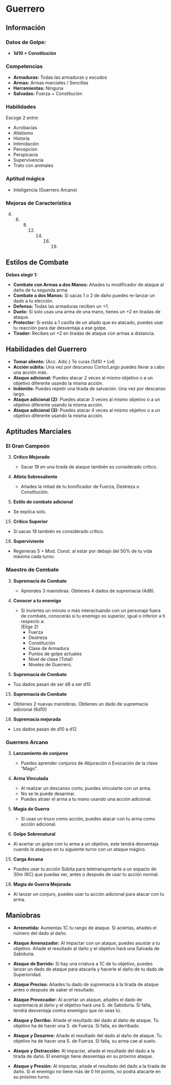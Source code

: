 # Guerrero

## Información 
### Datos de Golpe:
- **1d10 + Constitución**

### Competencias
- **Armaduras:** Todas las armaduras y escudos
- **Armas:** Armas marciales / Sencillas
- **Herramientas:** Ninguna
- **Salvadas:** Fuerza + Constitución

### Habilidades
Escoge 2 entre:
- Acrobacias
- Atletismo
- Historia
- Intimidación
- Percepción
- Perspicacia
- Supervivencia
- Trato con animales

### Aptitud mágica
- Inteligencia (Guerrero Arcano)

### Mejoras de Característica
4. 6. 8. 12. 14. 16. 19.


## Estilos de Combate
**Debes elegir 1:**
- **Combate con Armas a dos Manos:** Añades tu modificador de ataque al daño de tu segunda arma.
- **Combate a dos Manos:** Si sacas 1 o 2 de daño puedes re-lanzar un dado a tu elección.
- **Defensa:** Todas las armaduras reciben un +1.
- **Duelo:** Si solo usas una arma de una mano, tienes un +2 en tiradas de ataque.
- **Protector:** Si estás a 1 casilla de un aliado que es atacado, puedes usar tu reacción para dar desventaja a ese golpe.
- **Tirador:** Recibes un +2 en tiradas de ataque con armas a distancia.

## Habilidades del Guerrero
- **Tomar aliento:** (Acc. Adic.) Te curas (1d10 + Lvl)
- **Acción súbita:** Una vez por descanso Corto/Largo puedes llevar a cabo una acción más.
- **Ataque adicional:** Puedes atacar 2 veces al mismo objetivo o a un objetivo diferente usando la misma acción.
- **Indómito:** Puedes repetir una tirada de salvación. Una vez por descanso largo.
- **Ataque adicional (2):** Puedes atacar 3 veces al mismo objetivo o a un objetivo diferente usando la misma acción.
- **Ataque adicional (3):** Puedes atacar 4 veces al mismo objetivo o a un objetivo diferente usando la misma acción.



## Aptitudes Marciales
### El Gran Campeón
3. **Crítico Mejorado** 
   - Sacar 19 en una tirada de ataque también es considerado crítico.
   
7. **Atleta Sobresaliente** 
   - Añades la mitad de tu bonificador de Fuerza, Destreza o Constitución.
   
10. **Estilo de combate adicional** 
   - Se explica solo.
   
15. **Crítico Superior** 
   - Si sacas 18 también es considerado crítico.
   
18. **Superviviente** 
   - Regeneras 5 + Mod. Const. al estar por debajo del 50% de tu vida máxima cada turno.
   
### Maestro de Combate
3. **Supremacía de Combate** 
   - Aprendes 3 maniobras. Obtienes 4 dados de supremacía (4d8).
   
7. **Conocer a tu enemigo** 
   - Si inviertes un minuto o más interactuando con un personaje fuera de combate, conocerás si tu enemigo es superior, igual o inferior a ti respecto a:  
   (Elige 2)
     - Fuerza
     - Destreza
     - Constitución
     - Clase de Armadura
     - Puntos de golpe actuales
     - Nivel de clase (Total)
     - Niveles de Guerrero.
   
10. **Supremacía de Combate** 
   - Tus dados pasan de ser d8 a ser d10
   
15. **Supremacía de Combate** 
   - Obtienes 2 nuevas maniobras. Obtienes un dado de supremacía adicional (6d10)
   
18. **Supremacía mejorada** 
   - Los dados pasan de d10 a d12

### Guerrero Arcano
3. **Lanzamiento de conjuros** 
   - Puedes aprender conjuros de Abjuración o Evocación de la clase “Mago”.
   
3. **Arma Vinculada** 
     - Al realizar un descanso corto, puedes vincularte con un arma. 
     - No se te puede desarmar.
     - Puedes atraer el arma a tu mano usando una acción adicional.
   
7. **Magia de Guerra** 
   - Si usas un truco como acción, puedes atacar con tu arma como acción adicional.
   
10. **Golpe Sobrenatural** 
   - Al acertar un golpe con tu arma a un objetivo, este tendrá desventaja cuando le ataques en tu siguiente turno con un ataque mágico.

15. **Carga Arcana** 
   - Puedes usar tu acción Súbita para teletransportarte a un espacio de 30m (6C) que puedas ver, antes o después de usar tu acción normal.

18. **Magia de Guerra Mejorada** 
   - Al lanzar un conjuro, puedes usar tu acción adicional para atacar con tu arma.

## Maniobras
- **Arremetida:** Aumentas 1C tu rango de ataque. Si aciertas, añades el número del dado al daño.
   
- **Ataque Amenazador:** Al impactar con un ataque, puedes asustar a tu objetivo. Añade el resultado al daño y el objetivo hará una Salvada de Sabiduría.
   
- **Ataque de Barrido:** Si hay una criatura a 1C de tu objetivo, puedes lanzar un dado de ataque para atacarla y hacerle el daño de tu dado de Superioridad.
   
- **Ataque Preciso:** Añades tu dado de supremacía a la tirada de ataque antes o después de saber el resultado.
   
- **Ataque Provocador:** Al acertar un ataque, añades el dado de supremacía al daño y el objetivo hará una S. de Sabiduría. Si falla, tendrá desventaja contra enemigos que no seas tú.
   
- **Ataque y Derribo:** Añade el resultado del dado al daño de ataque. Tu objetivo ha de hacer una S. de Fuerza. Si falla, es derribado.
   
- **Ataque y Desarme:** Añade el resultado del dado al daño de ataque. Tu objetivo ha de hacer una S. de Fuerza. Si falla, su arma cae al suelo.
   
- **Ataque y Distracción:** Al impactar, añade el resultado del dado a la tirada de daño. El enemigo tiene desventaja en su próximo ataque.
   
- **Ataque y Presión:** Al impactar, añade el resultado del dado a la tirada de daño. Si el enemigo no tiene más de 0 hit points, no podrá atacarte en su próximo turno.